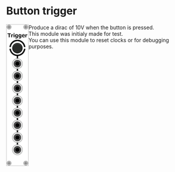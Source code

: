 # Button trigger

<p>
  <img src="/screenshots/button_trigger.png" align="left"/>
  Produce a dirac of 10V when the button is pressed.</br>
  This module was initialy made for test.</br>
  You can use this module to reset clocks or for debugging purposes.
</p>

